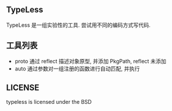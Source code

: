 ## TypeLess


TypeLess 是一组实验性的工具. 尝试用不同的编码方式写代码.

## 工具列表

* proto 通过 reflect 描述对象原型, 并添加 PkgPath, reflect 未添加
* auto 通过参数对一组注册的函数进行自动匹配, 并执行

## LICENSE

typeless is licensed under the BSD
